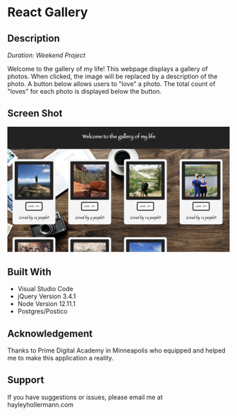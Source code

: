 # React Gallery

## Description
*Duration: Weekend Project*

Welcome to the gallery of  my life! This webpage displays a gallery of photos. When clicked, the image will be replaced by a description of the photo. A button below allows users to "love" a photo. The total count of "loves" for each photo is displayed below the button.


## Screen Shot
![Screen Shot of Finished Product](public/images/web.png)


## Built With
- Visual Studio Code
- jQuery Version 3.4.1
- Node Version 12.11.1
- Postgres/Postico


## Acknowledgement
Thanks to Prime Digital Academy in Minneapolis who equipped and helped me to make this application a reality.


## Support
If you have suggestions or issues, please email me at hayleyhollermann.com